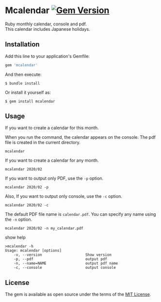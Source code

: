 
# Mcalendar [![Gem Version](https://badge.fury.io/rb/mcalendar.svg)](https://badge.fury.io/rb/mcalendar)

Ruby monthly calendar, console and pdf.  
This calendar includes Japanese holidays.

## Installation

Add this line to your application's Gemfile:

```ruby
gem 'mcalendar'
```

And then execute:

    $ bundle install

Or install it yourself as:

    $ gem install mcalendar


## Usage

If you want to create a calendar for this month.

When you run the command, the calendar appears on the console. The pdf file is created in the current directory.
```
mcalendar
```

If you want to create a calendar for any month.
```
mcalendar 2020/02
```

If you want to output only PDF, use the `-p` option.
```
mcalendar 2020/02 -p
```

Also, If you want to output only console, use the `-c` option.
```
mcalendar 2020/02 -c
```

The default PDF file name is `calendar.pdf`. You can specify any name using the `-n` option.
```
mcalendar 2020/02 -n my_calendar.pdf
```

show help
```
>mcalendar -h
Usage: mcalendar [options]
    -v, --version                    Show version
    -p, --pdf                        output pdf
    -n, --name=NAME                  output pdf name
    -c, --console                    output console
```

## License

The gem is available as open source under the terms of the [MIT License](https://opensource.org/licenses/MIT).
